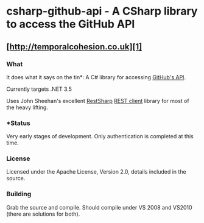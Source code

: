 # csharp-github-api - A CSharp library to access the GitHub API 
## [http://temporalcohesion.co.uk][1]

### What
It does what it says on the tin*: A C# library for accessing [GitHub's API][4].

Currently targets .NET 3.5

Uses John Sheehan's excellent [RestSharp][3] [REST client][2] library for most of the heavy lifting.

### *Status
Very early stages of development. Only authentication is completed at this time.

### License
Licensed under the Apache License, Version 2.0, details included in the source.

### Building
Grab the source and compile. Should compile under VS 2008 and VS2010 (there are solutions for both).

  [1]: http://temporalcohesion.co.uk
  [2]: http://github.com/johnsheehan/RestSharp
  [3]: http://restsharp.org/
  [4]: http://develop.github.com/